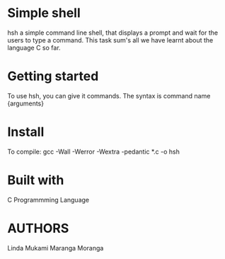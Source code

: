 # Simple shell
hsh a simple command line shell, that displays a prompt and wait for the users to type a command. This task sum's all we have learnt about the language C so far.

# Getting started
To use hsh, you can give it commands. The syntax is command name {arguments}

# Install
To compile: gcc -Wall -Werror -Wextra -pedantic *.c -o hsh

# Built with
 C Programmming Language

# AUTHORS
 Linda Mukami
 Maranga Moranga
